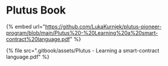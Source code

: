 # Plutus Book

{% embed url="https://github.com/LukaKurnjek/plutus-pioneer-program/blob/main/Plutus%20-%20Learning%20a%20smart-contract%20language.pdf" %}

{% file src=".gitbook/assets/Plutus - Learning a smart-contract language.pdf" %}
